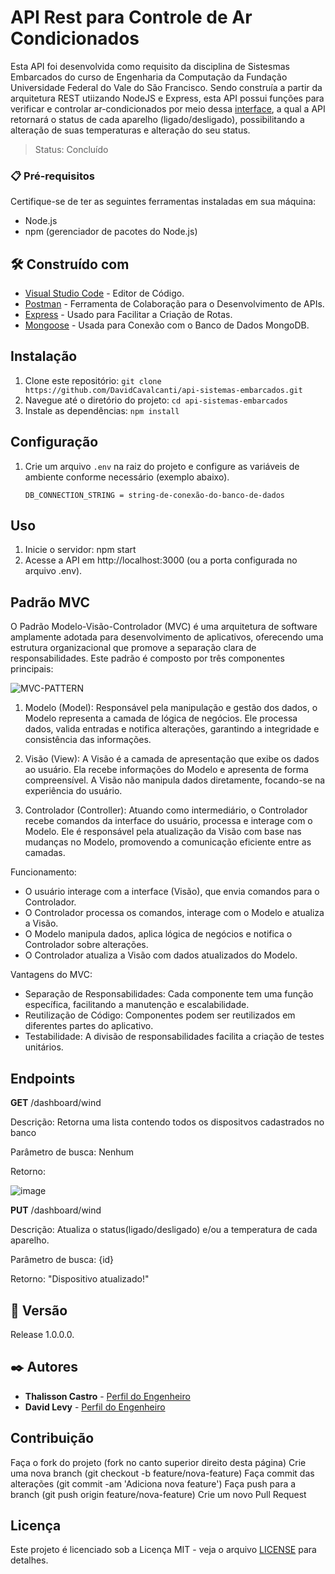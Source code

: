 # API Rest para Controle de Ar Condicionados

Esta API foi desenvolvida como requisito da disciplina de Sistesmas Embarcados do curso de Engenharia da Computação da Fundação Universidade Federal do Vale do São Francisco.
Sendo construía a partir da arquitetura REST utiizando NodeJS e Express, esta API possui funções para verificar e controlar ar-condicionados por meio dessa <a href="https://www.figma.com/file/xptrJVINhr58sNnUCMdrms/Sistema-Embarcados?type=design&node-id=55-131&mode=design" target="_blank">interface</a>, a qual a API retornará o status de cada aparelho
(ligado/desligado), possibilitando a alteração de suas temperaturas e alteração do seu status.

> Status: Concluído
### 📋 Pré-requisitos

Certifique-se de ter as seguintes ferramentas instaladas em sua máquina:
- Node.js
- npm (gerenciador de pacotes do Node.js)

## 🛠️ Construído com

* [Visual Studio Code](https://code.visualstudio.com/download) - Editor de Código.
* [Postman](https://www.postman.com/downloads/) - Ferramenta de Colaboração para o Desenvolvimento de APIs.
* [Express](https://www.npmjs.com/package/express) - Usado para Facilitar a Criação de Rotas.
* [Mongoose](https://www.npmjs.com/package/mongoose) - Usada para Conexão com o Banco de Dados MongoDB.

## Instalação

1. Clone este repositório: `git clone https://github.com/DavidCavalcanti/api-sistemas-embarcados.git`
2. Navegue até o diretório do projeto: `cd api-sistemas-embarcados`
3. Instale as dependências: `npm install`

## Configuração

1. Crie um arquivo `.env` na raiz do projeto e configure as variáveis de ambiente conforme necessário (exemplo abaixo).
   ```env
   DB_CONNECTION_STRING = string-de-conexão-do-banco-de-dados

## Uso

1. Inicie o servidor: npm start
2. Acesse a API em http://localhost:3000 (ou a porta configurada no arquivo .env).

## Padrão MVC

O Padrão Modelo-Visão-Controlador (MVC) é uma arquitetura de software amplamente adotada para desenvolvimento de aplicativos, oferecendo uma estrutura organizacional que promove a separação clara de responsabilidades. Este padrão é composto por três componentes principais:

![MVC-PATTERN](/img/mvc-pattern.png)

1. Modelo (Model):
   Responsável pela manipulação e gestão dos dados, o Modelo representa a camada de lógica de negócios. Ele processa dados, valida entradas e notifica alterações, garantindo a integridade e consistência das informações.

2. Visão (View):
   A Visão é a camada de apresentação que exibe os dados ao usuário. Ela recebe informações do Modelo e apresenta de forma compreensível. A Visão não manipula dados diretamente, focando-se na experiência do usuário.

3. Controlador (Controller):
   Atuando como intermediário, o Controlador recebe comandos da interface do usuário, processa e interage com o Modelo. Ele é responsável pela atualização da Visão com base nas mudanças no Modelo, promovendo a comunicação eficiente entre as camadas.

Funcionamento:

- O usuário interage com a interface (Visão), que envia comandos para o Controlador.
- O Controlador processa os comandos, interage com o Modelo e atualiza a Visão.
- O Modelo manipula dados, aplica lógica de negócios e notifica o Controlador sobre alterações.
- O Controlador atualiza a Visão com dados atualizados do Modelo.

Vantagens do MVC:

- Separação de Responsabilidades: Cada componente tem uma função específica, facilitando a manutenção e escalabilidade.
- Reutilização de Código: Componentes podem ser reutilizados em diferentes partes do aplicativo.
- Testabilidade: A divisão de responsabilidades facilita a criação de testes unitários.

## Endpoints

**GET** /dashboard/wind

Descrição: Retorna uma lista contendo todos os dispositvos cadastrados no banco

Parâmetro de busca: Nenhum

Retorno:

![image](https://github.com/DavidCavalcanti/api-sistemas-embarcados/assets/54603847/2b006383-16c4-464b-a995-3dc03e52aad5)

**PUT** /dashboard/wind

Descrição: Atualiza o status(ligado/desligado) e/ou a temperatura de cada aparelho.

Parâmetro de busca: {id}

Retorno: "Dispositivo atualizado!"

## 📌 Versão

Release 1.0.0.0.

## ✒️ Autores

* **Thalisson Castro** - [Perfil do Engenheiro](https://github.com/thalissoncastrog)
* **David Levy** - [Perfil do Engenheiro](https://github.com/davidcavalcanti)

## Contribuição

Faça o fork do projeto (fork no canto superior direito desta página)
Crie uma nova branch (git checkout -b feature/nova-feature)
Faça commit das alterações (git commit -am 'Adiciona nova feature')
Faça push para a branch (git push origin feature/nova-feature)
Crie um novo Pull Request

## Licença

Este projeto é licenciado sob a Licença MIT - veja o arquivo <a href="https://github.com/DavidCavalcanti/api-sistemas-embarcados/tree/main?tab=MIT-1-ov-file" target="_blank">LICENSE</a> para detalhes.
